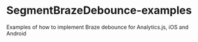 # SegmentBrazeDebounce-examples
Examples of how to implement Braze debounce for Analytics.js, iOS and Android
